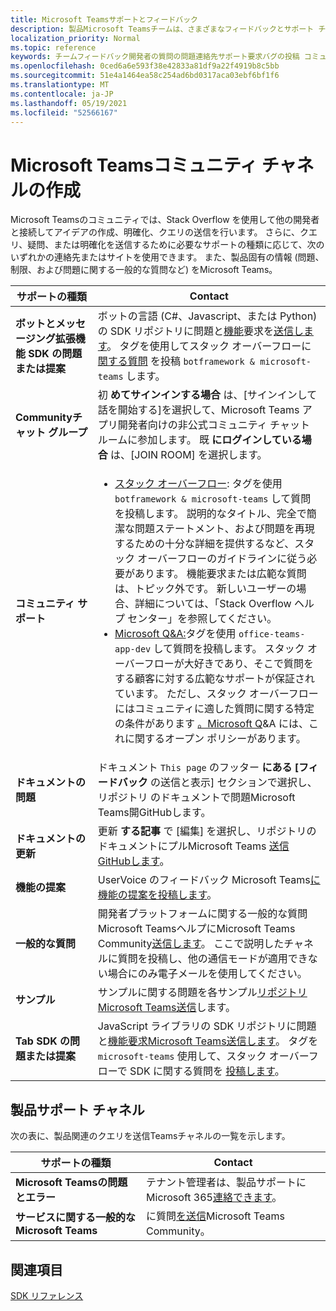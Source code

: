 ```yaml
---
title: Microsoft Teamsサポートとフィードバック
description: 製品Microsoft Teamsチームは、さまざまなフィードバックとサポート チャネルを通して開発者コミュニティに対応します。
localization_priority: Normal
ms.topic: reference
keywords: チームフィードバック開発者の質問の問題連絡先サポート要求バグの投稿 コミュニティディスカッション
ms.openlocfilehash: 0ced6a6e593f38e42833a81df9a22f4919b8c5bb
ms.sourcegitcommit: 51e4a1464ea58c254ad6bd0317aca03ebf6bf1f6
ms.translationtype: MT
ms.contentlocale: ja-JP
ms.lasthandoff: 05/19/2021
ms.locfileid: "52566167"
---
```

# <a name="microsoft-teams-developer-community-channels"></a>Microsoft Teamsコミュニティ チャネルの作成

Microsoft Teamsのコミュニティでは、Stack Overflow を使用して他の開発者と接続してアイデアの作成、明確化、クエリの送信を行います。 さらに、クエリ、疑問、または明確化を送信するために必要なサポートの種類に応じて、次のいずれかの連絡先またはサイトを使用できます。 また、製品固有の情報 (問題、制限、および問題に関する一般的な質問など) をMicrosoft Teams。

|            **サポートの種類**            |               **Contact**                                                                                  |
|-----------------------------------------------------|---------------------------------------------------------------------------------------------------------------------------------------------------------------------------------------------------------------------------------------------------------------------------------------------------------------------------------------------------------------------------------------------------------------------------------------------------------------------------------------------------|
|         **ボットとメッセージング拡張機能 SDK の問題または提案**         | ボットの言語 (C#、Javascript、または Python) の SDK リポジトリに問題と[](https://github.com/Microsoft/botbuilder-js)[機能](https://github.com/Microsoft/botbuilder-dotnet/)要求を[送信します](https://github.com/Microsoft/botbuilder-python)。 タグを使用してスタック オーバーフローに [関する質問](https://stackoverflow.com/questions/tagged/botframework%20microsoft-teams) を投稿 `botframework & microsoft-teams` します。   |
|         **Communityチャット グループ**         |  初 **めてサインインする場合** は、[サインインして話を開始する][](https://gitter.im/OfficeDev/MicrosoftTeamsAppDev)を選択して、Microsoft Teams アプリ開発者向けの非公式コミュニティ チャット ルームに参加します。 既 **にログインしている場合** は、[JOIN ROOM] を選択します。      |
|            **コミュニティ サポート**             |     <ul><li> [スタック オーバーフロー](https://stackoverflow.com/questions/tagged/microsoft-teams): タグを使用 `botframework & microsoft-teams` して質問を投稿します。 説明的なタイトル、完全で簡潔な問題ステートメント、および問題を再現するための十分な詳細を提供するなど、スタック オーバーフローのガイドラインに従う必要があります。 機能要求または広範な質問は、トピック外です。 新しいユーザーの場合、詳細については、「Stack Overflow ヘルプ センター」を参照してください。 </li>                                                                                                                                                                       <li>  [Microsoft Q&A:](/answers/topics/office-teams-app-dev.html)タグを使用 `office-teams-app-dev` して質問を投稿します。 スタック オーバーフローが大好きであり、そこで質問をする顧客に対する広範なサポートが保証されています。 ただし、スタック オーバーフローにはコミュニティに適した質問に関する特定の条件があります [。Microsoft Q](/answers/topics/office-teams-app-dev.html)&A には、これに関するオープン ポリシーがあります。  </li> </ul>                                                                                            |
|  **ドキュメントの問題**  |        ドキュメント `This page` のフッター **にある [フィードバック** の送信と表示] セクションで選択し、リポジトリ [](https://github.com/MicrosoftDocs/msteams-docs/issues)のドキュメントで問題Microsoft Teams開GitHubします。                                                                                                                                                                                            |
|  **ドキュメントの更新**           |     更新 **する記事** で [編集] を選択し、リポジトリのドキュメントにプルMicrosoft Teams [送信GitHubします](https://github.com/MicrosoftDocs/msteams-docs)。                                                                                                                                                           |
|       **機能の提案**       |                                                                                                                                                                      UserVoice のフィードバック Microsoft Teams[に機能の提案を投稿します](https://microsoftteams.uservoice.com/forums/555103-public-preview/category/182881-developer-platform)。                                                                                                                                                                      |
|       **一般的な質問**         |開発者プラットフォームに関する一般的な質問Microsoft TeamsヘルプにMicrosoft Teams Community[送信します](mailto:microsoftteamsdev@microsoft.com)。 ここで説明したチャネルに質問を投稿し、他の通信モードが適用できない場合にのみ電子メールを使用してください。                                                                                                                                                                      |
|        **サンプル**         | サンプルに関する問題を各サンプル[リポジトリMicrosoft Teams送信](/microsoftteams/platform/tutorials/code-samples)します。|
|           **Tab SDK の問題または提案**          |         JavaScript ライブラリの SDK リポジトリに問題と[機能要求Microsoft Teams送信します](https://github.com/OfficeDev/microsoft-teams-library-js/issues)。 タグを `microsoft-teams` 使用して、スタック オーバーフローで SDK に関する質問を [投稿します](https://stackoverflow.com/questions/tagged/microsoft-teams)。                                                                                                                                                                            |

## <a name="product-support-channels"></a>製品サポート チャネル
次の表に、製品関連のクエリを送信Teamsチャネルの一覧を示します。

|            **サポートの種類**            |               **Contact**                                                                                  |
|-----------------------------------------------------|---------------------------------------------------------------------------------------------------------------------------------------------------------------------------------------------------------------------------------------------------------------------------------------------------------------------------------------------------------------------------------------------------------------------------------------------------------------------------------------------------|
|         **Microsoft Teamsの問題とエラー**          | テナント管理者は、製品サポートにMicrosoft 365[連絡できます](/microsoft-365/admin/contact-support-for-business-products)。                                                            |
|        **サービスに関する一般的なMicrosoft Teams**        |  に質問[を送信](https://answers.microsoft.com/en-us/msteams/forum)Microsoft Teams Community。               |                                                           

## <a name="see-also"></a>関連項目

[SDK リファレンス](/javascript/api/overview/msteams-client?view=msteams-client-js-latest&preserve-view=true)
